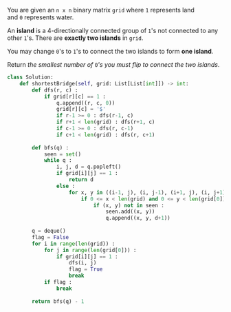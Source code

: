 You are given an `n x n` binary matrix `grid` where `1` represents land and `0` represents water.

An **island** is a 4-directionally connected group of `1`'s not connected to any other `1`'s. There are **exactly two islands** in `grid`.

You may change `0`'s to `1`'s to connect the two islands to form **one island**.

Return _the smallest number of_ `0`_'s you must flip to connect the two islands_.

```python
class Solution:
    def shortestBridge(self, grid: List[List[int]]) -> int:
        def dfs(r, c) :
            if grid[r][c] == 1 :
                q.append((r, c, 0))
                grid[r][c] = '$'
                if r-1 >= 0 : dfs(r-1, c)
                if r+1 < len(grid) : dfs(r+1, c)
                if c-1 >= 0 : dfs(r, c-1)
                if c+1 < len(grid) : dfs(r, c+1)
        
        def bfs(q) :
            seen = set()
            while q :
                i, j, d = q.popleft()
                if grid[i][j] == 1 :
                    return d
                else :
                    for x, y in ((i-1, j), (i, j-1), (i+1, j), (i, j+1)) :
                        if 0 <= x < len(grid) and 0 <= y < len(grid[0]) : 
                            if (x, y) not in seen :
                                seen.add((x, y))
                                q.append((x, y, d+1))
        
        q = deque()
        flag = False
        for i in range(len(grid)) :
            for j in range(len(grid[0])) :
                if grid[i][j] == 1 :
                    dfs(i, j)
                    flag = True
                    break
            if flag :
                break
        
        return bfs(q) - 1               
```